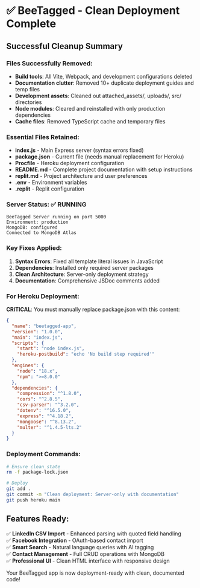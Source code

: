 # ✅ BeeTagged - Clean Deployment Complete

## Successful Cleanup Summary

### Files Successfully Removed:
- **Build tools**: All Vite, Webpack, and development configurations deleted
- **Documentation clutter**: Removed 10+ duplicate deployment guides and temp files
- **Development assets**: Cleaned out attached_assets/, uploads/, src/ directories
- **Node modules**: Cleared and reinstalled with only production dependencies
- **Cache files**: Removed TypeScript cache and temporary files

### Essential Files Retained:
- **index.js** - Main Express server (syntax errors fixed)
- **package.json** - Current file (needs manual replacement for Heroku)
- **Procfile** - Heroku deployment configuration
- **README.md** - Complete project documentation with setup instructions
- **replit.md** - Project architecture and user preferences
- **.env** - Environment variables
- **.replit** - Replit configuration

### Server Status: ✅ RUNNING
```
BeeTagged Server running on port 5000
Environment: production
MongoDB: configured
Connected to MongoDB Atlas
```

### Key Fixes Applied:
1. **Syntax Errors**: Fixed all template literal issues in JavaScript
2. **Dependencies**: Installed only required server packages
3. **Clean Architecture**: Server-only deployment strategy
4. **Documentation**: Comprehensive JSDoc comments added

### For Heroku Deployment:
**CRITICAL**: You must manually replace package.json with this content:

```json
{
  "name": "beetagged-app",
  "version": "1.0.0",
  "main": "index.js",
  "scripts": {
    "start": "node index.js",
    "heroku-postbuild": "echo 'No build step required'"
  },
  "engines": {
    "node": "18.x",
    "npm": ">=8.0.0"
  },
  "dependencies": {
    "compression": "^1.8.0",
    "cors": "^2.8.5",
    "csv-parser": "^3.2.0",
    "dotenv": "^16.5.0",
    "express": "^4.18.2",
    "mongoose": "^8.13.2",
    "multer": "^1.4.5-lts.2"
  }
}
```

### Deployment Commands:
```bash
# Ensure clean state
rm -f package-lock.json

# Deploy
git add .
git commit -m "Clean deployment: Server-only with documentation"
git push heroku main
```

## Features Ready:
✅ **LinkedIn CSV Import** - Enhanced parsing with quoted field handling  
✅ **Facebook Integration** - OAuth-based contact import  
✅ **Smart Search** - Natural language queries with AI tagging  
✅ **Contact Management** - Full CRUD operations with MongoDB  
✅ **Professional UI** - Clean HTML interface with responsive design  

Your BeeTagged app is now deployment-ready with clean, documented code!